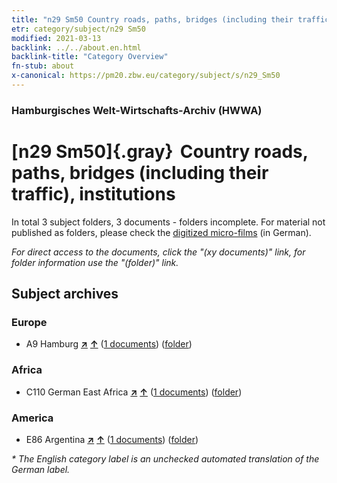 ```yaml
---
title: "n29 Sm50 Country roads, paths, bridges (including their traffic), institutions"
etr: category/subject/n29 Sm50
modified: 2021-03-13
backlink: ../../about.en.html
backlink-title: "Category Overview"
fn-stub: about
x-canonical: https://pm20.zbw.eu/category/subject/s/n29_Sm50
---
```


### Hamburgisches Welt-Wirtschafts-Archiv (HWWA)
# [n29 Sm50]{.gray}&#8201; Country roads, paths, bridges (including their traffic), institutions&#160; 





In total 3 subject folders, 3 documents - folders incomplete.
For material not published as folders, please check the [digitized micro-films](/film/h1_sh.de.html) (in German).

_For direct access to the documents, click the "(xy documents)" link, for folder information use the "(folder)" link._

## Subject archives



### Europe

- A9 Hamburg [**&nearr;**](../../../geo/i/140905/about.en.html "Hamburg (all folders)") [**&uarr;**](../../../geo/about.en.html#A9 "Country category system") (<a href="https://pm20.zbw.eu/dfgview/sh/140905,197875" title="about: Hamburg : Country roads, paths, bridges (including their traffic), institutions" target="_blank">1 documents</a>) ([folder](../../../../folder/sh/1409xx/140905/1978xx/197875/about.en.html))

### Africa

- C110 German East Africa [**&nearr;**](../../../geo/i/141471/about.en.html "German East Africa (all folders)") [**&uarr;**](../../../geo/about.en.html#C110 "Country category system") (<a href="https://pm20.zbw.eu/dfgview/sh/141471,197875" title="about: German East Africa : Country roads, paths, bridges (including their traffic), institutions" target="_blank">1 documents</a>) ([folder](../../../../folder/sh/1414xx/141471/1978xx/197875/about.en.html))

### America

- E86 Argentina [**&nearr;**](../../../geo/i/141692/about.en.html "Argentina (all folders)") [**&uarr;**](../../../geo/about.en.html#E86 "Country category system") (<a href="https://pm20.zbw.eu/dfgview/sh/141692,197875" title="about: Argentina : Country roads, paths, bridges (including their traffic), institutions" target="_blank">1 documents</a>) ([folder](../../../../folder/sh/1416xx/141692/1978xx/197875/about.en.html))


_* The English category label is an unchecked automated translation of the German label._

